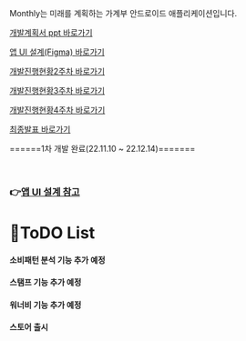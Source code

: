 Monthly는 미래를 계획하는 가계부 안드로이드 애플리케이션입니다.

[개발계획서 ppt 바로가기](https://app.pitch.com/app/presentation/4c20cea5-e4bd-4c24-9b29-c4faf2e95001/3d9fe759-2b3c-4813-a374-41ba178e8c94)

[앱 UI 설계(Figma) 바로가기](https://www.figma.com/file/BvqcL6EgXbiC3nxJ9nv9LO/Untitled?node-id=0%3A1&t=a2kgUW6kKDibt17w-0)

[개발진행현황2주차 바로가기](https://pitch.com/public/d5aaa54f-5fd0-4944-a1d4-d91a1faf3382)

[개발진행현황3주차 바로가기](https://pitch.com/public/cf13687f-b43b-4f02-a97a-074acba319e7)

[개발진행현황4주차 바로가기](https://pitch.com/public/64118cf4-e22f-4919-aaef-c4faa2e93fb8)

[최종발표 바로가기](https://pitch.com/public/2d0c4eae-014c-4233-823c-dc8bd585b8d0)

======1차 개발 완료(22.11.10 ~ 22.12.14)=======

</br>

### 👉[앱 UI 설계 참고](https://www.figma.com/file/BvqcL6EgXbiC3nxJ9nv9LO/Untitled?node-id=0%3A1&t=a2kgUW6kKDibt17w-0)
# 📝ToDO List
#### 소비패턴 분석 기능 추가 예정
#### 스탬프 기능 추가 예정
#### 워너비 기능 추가 예정
#### 스토어 출시
